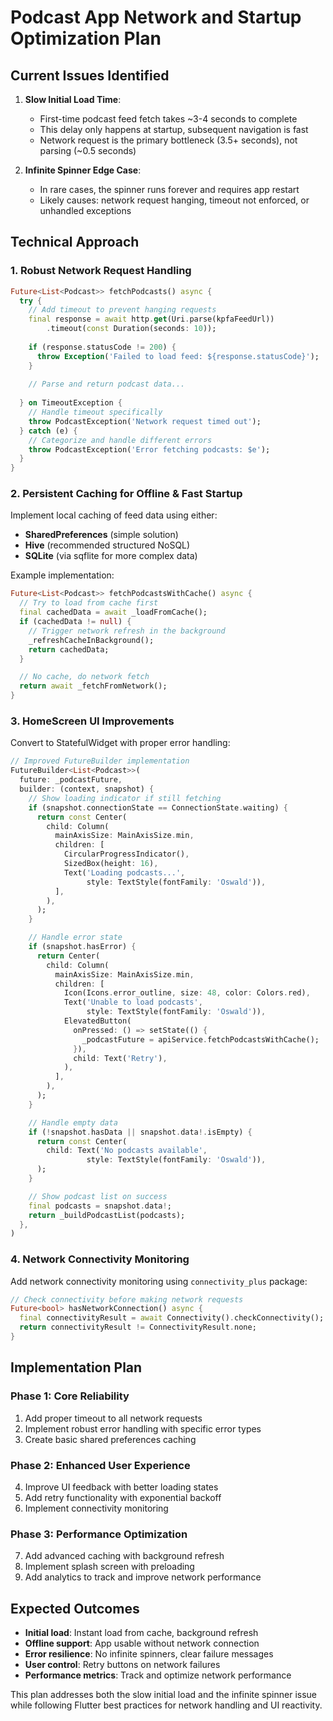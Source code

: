 # Podcast App Network and Startup Optimization Plan

## Current Issues Identified

1. **Slow Initial Load Time**:
   - First-time podcast feed fetch takes ~3-4 seconds to complete
   - This delay only happens at startup, subsequent navigation is fast
   - Network request is the primary bottleneck (3.5+ seconds), not parsing (~0.5 seconds)

2. **Infinite Spinner Edge Case**:
   - In rare cases, the spinner runs forever and requires app restart
   - Likely causes: network request hanging, timeout not enforced, or unhandled exceptions

## Technical Approach

### 1. Robust Network Request Handling

```dart
Future<List<Podcast>> fetchPodcasts() async {
  try {
    // Add timeout to prevent hanging requests
    final response = await http.get(Uri.parse(kpfaFeedUrl))
        .timeout(const Duration(seconds: 10));
        
    if (response.statusCode != 200) {
      throw Exception('Failed to load feed: ${response.statusCode}');
    }
    
    // Parse and return podcast data...
    
  } on TimeoutException {
    // Handle timeout specifically
    throw PodcastException('Network request timed out');
  } catch (e) {
    // Categorize and handle different errors
    throw PodcastException('Error fetching podcasts: $e');
  }
}
```

### 2. Persistent Caching for Offline & Fast Startup

Implement local caching of feed data using either:
- **SharedPreferences** (simple solution)
- **Hive** (recommended structured NoSQL)
- **SQLite** (via sqflite for more complex data)

Example implementation:

```dart
Future<List<Podcast>> fetchPodcastsWithCache() async {
  // Try to load from cache first
  final cachedData = await _loadFromCache();
  if (cachedData != null) {
    // Trigger network refresh in the background
    _refreshCacheInBackground();
    return cachedData;
  }

  // No cache, do network fetch
  return await _fetchFromNetwork();
}
```

### 3. HomeScreen UI Improvements

Convert to StatefulWidget with proper error handling:

```dart
// Improved FutureBuilder implementation
FutureBuilder<List<Podcast>>(
  future: _podcastFuture,
  builder: (context, snapshot) {
    // Show loading indicator if still fetching
    if (snapshot.connectionState == ConnectionState.waiting) {
      return const Center(
        child: Column(
          mainAxisSize: MainAxisSize.min,
          children: [
            CircularProgressIndicator(),
            SizedBox(height: 16),
            Text('Loading podcasts...', 
                 style: TextStyle(fontFamily: 'Oswald')),
          ],
        ),
      );
    }

    // Handle error state
    if (snapshot.hasError) {
      return Center(
        child: Column(
          mainAxisSize: MainAxisSize.min,
          children: [
            Icon(Icons.error_outline, size: 48, color: Colors.red),
            Text('Unable to load podcasts',
                 style: TextStyle(fontFamily: 'Oswald')),
            ElevatedButton(
              onPressed: () => setState(() {
                _podcastFuture = apiService.fetchPodcastsWithCache();
              }),
              child: Text('Retry'),
            ),
          ],
        ),
      );
    }

    // Handle empty data
    if (!snapshot.hasData || snapshot.data!.isEmpty) {
      return const Center(
        child: Text('No podcasts available',
                 style: TextStyle(fontFamily: 'Oswald')),
      );
    }

    // Show podcast list on success
    final podcasts = snapshot.data!;
    return _buildPodcastList(podcasts);
  },
)
```

### 4. Network Connectivity Monitoring

Add network connectivity monitoring using `connectivity_plus` package:

```dart
// Check connectivity before making network requests
Future<bool> hasNetworkConnection() async {
  final connectivityResult = await Connectivity().checkConnectivity();
  return connectivityResult != ConnectivityResult.none;
}
```

## Implementation Plan

### Phase 1: Core Reliability
1. Add proper timeout to all network requests
2. Implement robust error handling with specific error types
3. Create basic shared preferences caching

### Phase 2: Enhanced User Experience
4. Improve UI feedback with better loading states
5. Add retry functionality with exponential backoff
6. Implement connectivity monitoring

### Phase 3: Performance Optimization
7. Add advanced caching with background refresh
8. Implement splash screen with preloading
9. Add analytics to track and improve network performance

## Expected Outcomes

- **Initial load**: Instant load from cache, background refresh
- **Offline support**: App usable without network connection
- **Error resilience**: No infinite spinners, clear failure messages
- **User control**: Retry buttons on network failures
- **Performance metrics**: Track and optimize network performance

This plan addresses both the slow initial load and the infinite spinner issue while following Flutter best practices for network handling and UI reactivity.
